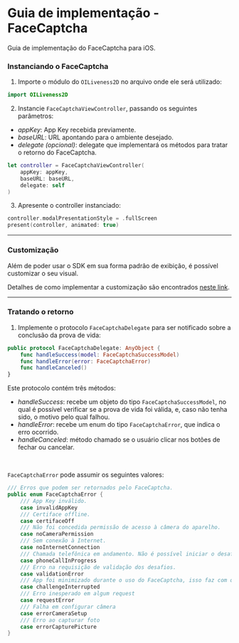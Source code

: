 # Guia de implementação - FaceCaptcha

Guia de implementação do FaceCaptcha para iOS.

### Instanciando o FaceCaptcha

1. Importe o módulo do `OILiveness2D` no arquivo onde ele será utilizado:
```swift
import OILiveness2D
```

2. Instancie `FaceCaptchaViewController`, passando os seguintes parâmetros:
- *appKey*: App Key recebida previamente.
- *baseURL*: URL apontando para o ambiente desejado.
- *delegate* *(opcional)*: delegate que implementará os métodos para tratar o retorno do FaceCaptcha.

```swift
let controller = FaceCaptchaViewController(
    appKey: appKey,
    baseURL: baseURL,
    delegate: self
)
```

3. Apresente o controller instanciado:
```swift
controller.modalPresentationStyle = .fullScreen
present(controller, animated: true)
```

---

### Customização

Além de poder usar o SDK em sua forma padrão de exibição, é possível customizar o seu visual.

Detalhes de como implementar a customização são encontrados [neste link](FaceCaptcha-Customization.md).

---

### Tratando o retorno

1. Implemente o protocolo `FaceCaptchaDelegate` para ser notificado sobre a conclusão da prova de vida:

```swift
public protocol FaceCaptchaDelegate: AnyObject {
    func handleSuccess(model: FaceCaptchaSuccessModel)
    func handleError(error: FaceCaptchaError)
    func handleCanceled()
}
```

Este protocolo contém três métodos:

- *handleSuccess*: recebe um objeto do tipo `FaceCaptchaSuccessModel`, no qual é possível verificar se a prova de vida foi válida, e, caso não tenha sido, o motivo pelo qual falhou.
- *handleError*: recebe um enum do tipo `FaceCaptchaError`, que indica o erro ocorrido.
- *handleCanceled*: método chamado se o usuário clicar nos botões de fechar ou cancelar.

<br/>

`FaceCaptchaError` pode assumir os seguintes valores:

```swift
/// Erros que podem ser retornados pelo FaceCaptcha.
public enum FaceCaptchaError {
    /// App Key inválido.
    case invalidAppKey
    /// Certiface offline.
    case certifaceOff
    /// Não foi concedida permissão de acesso à câmera do aparelho.
    case noCameraPermission
    /// Sem conexão à Internet.
    case noInternetConnection
    /// Chamada telefônica em andamento. Não é possível iniciar o desafio durante uma chamada telefônica.
    case phoneCallInProgress
    /// Erro na requisição de validação dos desafios.
    case validationError
    /// App foi minimizado durante o uso do FaceCaptcha, isso faz com que o desafio seja encerrado.
    case challengeInterrupted
    /// Erro inesperado em algum request
    case requestError
    /// Falha em configurar câmera
    case errorCameraSetup
    /// Erro ao capturar foto
    case errorCapturePicture
}
```
